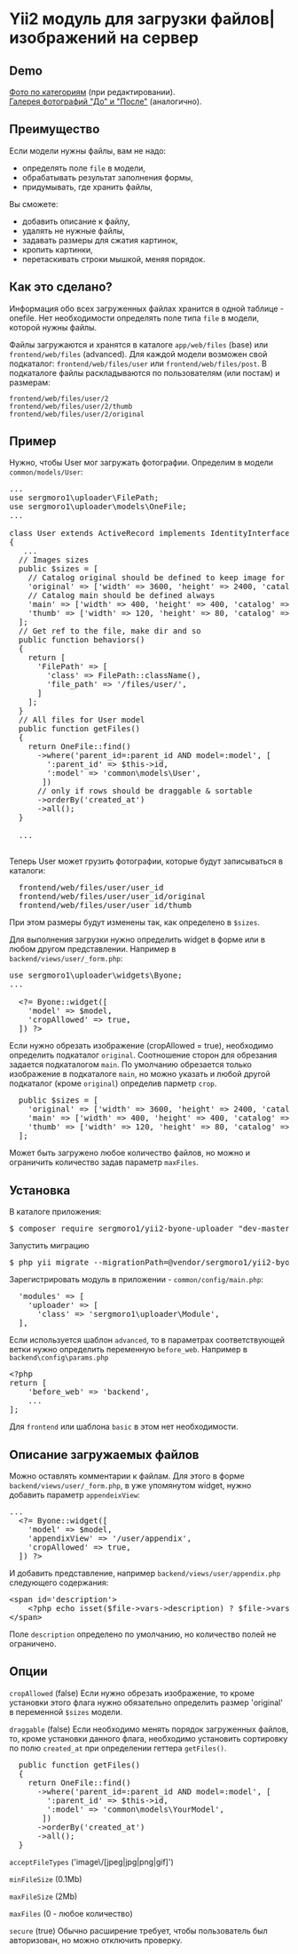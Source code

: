 <h1>Yii2 модуль для загрузки файлов|изображений на сервер</h1>

<h2>Demo</h2>
<a href='http://sample.vorst.ru/photo/index'>Фото по категориям</a> (при редактировании).<br>
<a href='http://sample.vorst.ru/stout/index'>Галерея фотографий "До" и "После"</a> (аналогично).

<h2>Преимущество</h2>

Если модели нужны файлы, вам не надо:
<ul>
  <li>определять поле <code>file</code> в модели,</li>
  <li>обрабатывать результат заполнения формы,</li>
  <li>придумывать, где хранить файлы,</li>
</ul>

Вы сможете:
<ul>
  <li>добавить описание к файлу,</li>
  <li>удалять не нужные файлы,</li>
  <li>задавать размеры для сжатия картинок,</li>
  <li>кропить картинки,</li>
  <li>перетаскивать строки мышкой, меняя порядок.</li>
</ul>

<h2>Как это сделано?</h2>

Информация обо всех загруженных файлах хранится в одной таблице - onefile.
Нет необходимости определять поле типа <code>file</code> в модели, которой нужны файлы.

Файлы загружаются и хранятся в каталоге <code>app/web/files</code> (base) или <code>frontend/web/files</code> (advanced).
Для каждой модели возможен свой подкаталог: <code>frontend/web/files/user</code> или <code>frontend/web/files/post</code>.
В подкаталоге файлы раскладываются по пользователям (или постам) и размерам:
<pre>
<code>frontend/web/files/user/2</code>
<code>frontend/web/files/user/2/thumb</code>
<code>frontend/web/files/user/2/original</code>
</pre>

<h2>Пример</h2>
Нужно, чтобы User мог загружать фотографии. Определим в модели <code>common/models/User</code>:

<pre>
...
use sergmoro1\uploader\FilePath;
use sergmoro1\uploader\models\OneFile;
...

class User extends ActiveRecord implements IdentityInterface
{
   ...
  // Images sizes
  public $sizes = [
    // Catalog original should be defined to keep image for cropping
    'original' =&gt; ['width' =&gt; 3600, 'height' =&gt; 2400, 'catalog' =&gt; 'original'],
    // Catalog main should be defined always
    'main' =&gt; ['width' =&gt; 400, 'height' =&gt; 400, 'catalog' =&gt; ''],
    'thumb' =&gt; ['width' =&gt; 120, 'height' =&gt; 80, 'catalog' =&gt; 'thumb'],
  ];
  // Get ref to the file, make dir and so
  public function behaviors()
  {
    return [
      'FilePath' =&gt; [
        'class' =&gt; FilePath::className(),
        'file_path' =&gt; '/files/user/',
      ]
    ];
  }
  // All files for User model
  public function getFiles()
  {
    return OneFile::find()
      -&gt;where('parent_id=:parent_id AND model=:model', [
        ':parent_id' =&gt; $this-&gt;id,
        ':model' =&gt; 'common\models\User',
       ])
      // only if rows should be draggable & sortable
      -&gt;orderBy('created_at')
      -&gt;all();
  }

  ...

</pre>

Теперь User может грузить фотографии, которые будут записываться в каталоги:
<pre>
  frontend/web/files/user/user_id
  frontend/web/files/user/user_id/original
  frontend/web/files/user/user_id/thumb
</pre>

При этом размеры будут изменены так, как определено в <code>$sizes</code>.

Для выполнения загрузки нужно определить widget в форме или в любом другом представлении. 
Например в <code>backend/views/user/_form.php</code>:

<pre>
use sergmoro1\uploader\widgets\Byone;
...

  &lt;?= Byone::widget([
    'model' =&gt; $model,
    'cropAllowed' =&gt; true,
  ]) ?&gt;
</pre>

Если нужно обрезать изображение (cropAllowed = true), необходимо определить подкаталог <code>original</code>.
Соотношение сторон для обрезания задается подкаталогом <code>main</code>. По умолчанию обрезается только изображение в подкаталоге
<code>main</code>, но можно указать и любой другой подкаталог (кроме <code>original</code>) определив парметр <code>crop</code>.

<pre>
  public $sizes = [
    'original' =&gt; ['width' =&gt; 3600, 'height' =&gt; 2400, 'catalog' =&gt; 'original'],
    'main' =&gt; ['width' =&gt; 400, 'height' =&gt; 400, 'catalog' =&gt; ''],
    'thumb' =&gt; ['width' =&gt; 120, 'height' =&gt; 80, 'catalog' =&gt; 'thumb', 'crop' =&gt; true],
  ];
</pre> 

Может быть загружено любое количество файлов, но можно и ограничить количество задав параметр <code>maxFiles</code>.

<h2>Установка</h2>

В каталоге приложения:

<pre>
$ composer require sergmoro1/yii2-byone-uploader "dev-master"
</pre>

Запустить миграцию
<pre>
$ php yii migrate --migrationPath=@vendor/sergmoro1/yii2-byone-uploader/migrations
</pre>

Зарегистрировать модуль в приложении - <code>common/config/main.php</code>:
<pre>
  'modules' =&gt; [
    'uploader' =&gt; [
      'class' =&gt; 'sergmoro1\uploader\Module',
  ],
</pre>

Если используется шаблон <code>advanced</code>, то в параметрах соответствующей ветки
нужно определить переменную <code>before_web</code>.
Например в <code>backend\config\params.php</code>
<pre>
&lt;?php
return [
	'before_web' =&gt; 'backend',
    ...
];
</pre>

Для <code>frontend</code> или шаблона <code>basic</code> в этом нет необходимости.

<h2>Описание загружаемых файлов</h2>

Можно оставлять комментарии к файлам. Для этого в форме <code>backend/views/user/_form.php</code>,
в уже упомянутом widget, нужно добавить параметр <code>appendeixView</code>:

<pre>
...
  &lt;?= Byone::widget([
    'model' =&gt; $model,
    'appendixView' =&gt; '/user/appendix',
    'cropAllowed' =&gt; true,
  ]) ?&gt;
</pre>

И добавить представление, например <code>backend/views/user/appendix.php</code>
следующего содержания:

<pre>
&lt;span id='description'&gt;
	&lt;?php echo isset($file-&gt;vars-&gt;description) ? $file-&gt;vars-&gt;description : ''; ?&gt;
&lt;/span&gt;
</pre>

Поле <code>description</code> определено по умолчанию, но количество полей не ограничено.

<h2>Опции</h2>

<code>cropAllowed</code> (false)
Если нужно обрезать изображение, то кроме установки этого флага нужно обязательно определить
размер 'original' в переменной <code>$sizes</code> модели.

<code>draggable</code> (false)
Если необходимо менять порядок загруженных файлов, то, кроме установки данного флага, необходимо
установить сортировку по полю <code>created_at</code> при определении геттера <code>getFiles()</code>. 

<pre>
  public function getFiles()
  {
    return OneFile::find()
      -&gt;where('parent_id=:parent_id AND model=:model', [
        ':parent_id' =&gt; $this-&gt;id,
        ':model' =&gt; 'common\models\YourModel',
       ])
      -&gt;orderBy('created_at') 
      -&gt;all();
  }
</pre>

<code>acceptFileTypes</code> ('image\\/[jpeg|jpg|png|gif]')

<code>minFileSize</code> (0.1Mb)

<code>maxFileSize</code> (2Mb)

<code>maxFiles</code> (0 - любое количество)

<code>secure</code> (true)
Обычно расширение требует, чтобы пользователь был авторизован, но можно отключить проверку.

